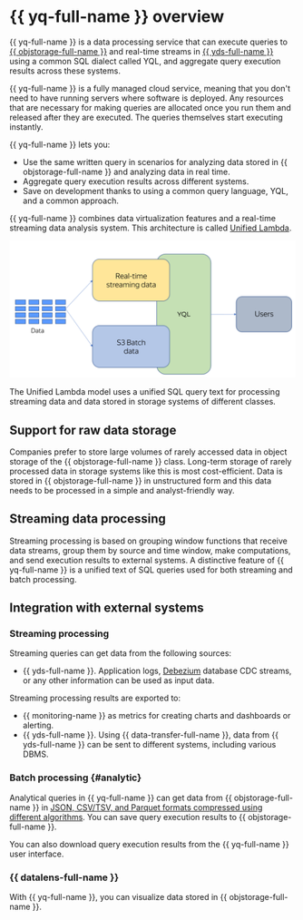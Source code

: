 # {{ yq-full-name }} overview

{{ yq-full-name }} is a data processing service that can execute queries to [{{ objstorage-full-name }}](../../storage/concepts/index.md) and real-time streams in [{{ yds-full-name }}](../../data-streams/concepts/index.md) using a common SQL dialect called YQL, and aggregate query execution results across these systems.

{{ yq-full-name }} is a fully managed cloud service, meaning that you don't need to have running servers where software is deployed. Any resources that are necessary for making queries are allocated once you run them and released after they are executed. The queries themselves start executing instantly.

{{ yq-full-name }} lets you:

* Use the same written query in scenarios for analyzing data stored in {{ objstorage-full-name }} and analyzing data in real time.
* Aggregate query execution results across different systems.
* Save on development thanks to using a common query language, YQL, and a common approach.

{{ yq-full-name }} combines data virtualization features and a real-time streaming data analysis system. This architecture is called [Unified Lambda](../concepts/unified-processing.md).

![](../../_assets/query/unified-delta.png)

The Unified Lambda model uses a unified SQL query text for processing streaming data and data stored in storage systems of different classes.


## Support for raw data storage

Companies prefer to store large volumes of rarely accessed data in object storage of the {{ objstorage-full-name }} class. Long-term storage of rarely processed data in storage systems like this is most cost-efficient. Data is stored in {{ objstorage-full-name }} in unstructured form and this data needs to be processed in a simple and analyst-friendly way.

## Streaming data processing

Streaming processing is based on grouping window functions that receive data streams, group them by source and time window, make computations, and send execution results to external systems. A distinctive feature of {{ yq-full-name }} is a unified text of SQL queries used for both streaming and batch processing.

## Integration with external systems

### Streaming processing

Streaming queries can get data from the following sources:

* {{ yds-full-name }}. Application logs, [Debezium](../tutorials/debezium.md) database CDC streams, or any other information can be used as input data.

Streaming processing results are exported to:

* {{ monitoring-name }} as metrics for creating charts and dashboards or alerting.
* {{ yds-full-name }}. Using {{ data-transfer-full-name }}, data from {{ yds-full-name }} can be sent to different systems, including various DBMS.

### Batch processing {#analytic}

Analytical queries in {{ yq-full-name }} can get data from {{ objstorage-full-name }} in [JSON, CSV/TSV, and Parquet formats compressed using different algorithms](../sources-and-sinks/formats.md). You can save query execution results to {{ objstorage-full-name }}.

You can also download query execution results from the {{ yq-full-name }} user interface.

### {{ datalens-full-name }}
With {{ yq-full-name }}, you can visualize data stored in {{ objstorage-full-name }}.
